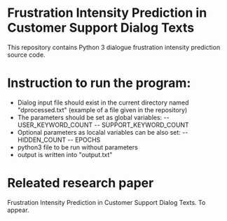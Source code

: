 # Frustration Intensity Prediction in Customer Support Dialog Texts

This repository contains Python 3 dialogue frustration intensity prediction source code.

# Instruction to run the program:
    
  - Dialog input file should exist in the current directory named "dprocessed.txt" (example of a file given in the repository)
  - The parameters should be set as global variables:
  -- USER_KEYWORD_COUNT
  -- SUPPORT_KEYWORD_COUNT
  - Optional parameters as localal variables can be also set:
  -- HIDDEN_COUNT
  -- EPOCHS
  - python3 file to be run without parameters
  - output is written into "output.txt"
	
# Releated research paper

Frustration Intensity Prediction in Customer Support Dialog Texts. To appear.

	